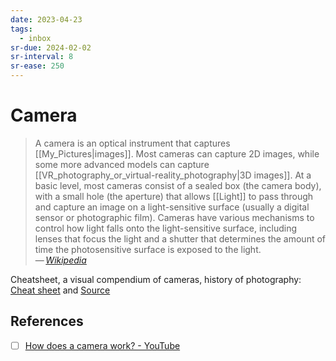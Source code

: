 ```yaml
---
date: 2023-04-23
tags:
  - inbox
sr-due: 2024-02-02
sr-interval: 8
sr-ease: 250
---
```


# Camera

> A camera is an optical instrument that captures [[My_Pictures|images]]. Most
> cameras can capture 2D images, while some more advanced models can capture
> [[VR_photography_or_virtual-reality_photography|3D images]]. At a basic level,
> most cameras consist of a sealed box (the camera body), with a small hole (the
> aperture) that allows [[Light]] to pass through and capture an image on a
> light-sensitive surface (usually a digital sensor or photographic film).
> Cameras have various mechanisms to control how light falls onto the
> light-sensitive surface, including lenses that focus the light and a shutter
> that determines the amount of time the photosensitive surface is exposed to
> the light.\
> — <cite>[Wikipedia](https://en.wikipedia.org/wiki/Camera)</cite>

Cheatsheet, a visual compendium of cameras, history of photography:
[Cheat sheet](./img/A_Visual_Compendium_of_Cameras.webp) and
[Source](https://popchart.co/products/a-visual-compendium-of-cameras)

## References

- [ ] [How does a camera work? - YouTube](https://www.youtube.com/watch?v=B7Dopv6kzJA)
